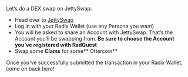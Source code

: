 Let’s do a DEX swap on JettySwap:

- Head over to [JettySwap](https://jettyswap.io)
- Log in with your Radix Wallet (use any Persona you want)
- You will be asked to share an Account with JettySwap. That’s the Account you’ll be swapping from. **Be sure to choose the Account you’ve registered with RadQuest**
- Swap some **Clams** for some** Ottercoin**

Once you’ve successfully submitted the transaction in your Radix Wallet, come on back here!
